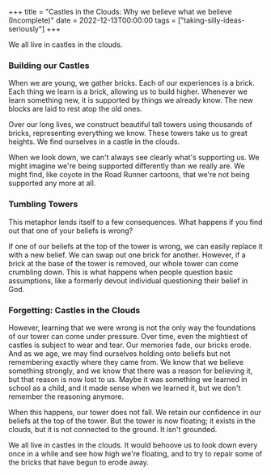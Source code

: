 +++
title = "Castles in the Clouds: Why we believe what we believe (Incomplete)"
date = 2022-12-13T00:00:00
tags = ["taking-silly-ideas-seriously"]
+++

We all live in castles in the clouds.

### Building our Castles

When we are young, we gather bricks. Each of our experiences is a brick. Each thing we learn is a brick, allowing us to build higher.
Whenever we learn something new, it is supported by things we already know.
The new blocks are laid to rest atop the old ones.

Over our long lives, we construct beautiful tall towers using thousands of bricks, representing everything we know. These towers take us to great heights.
We find ourselves in a castle in the clouds.

When we look down, we can't always see clearly what's supporting us. We might imagine we're being supported differently than we really are. We might find, like coyote in the Road Runner cartoons, that we're not being supported any more at all.

### Tumbling Towers

This metaphor lends itself to a few consequences. What happens if you find out that one of your beliefs is wrong?

If one of our beliefs at the top of the tower is wrong, we can easily replace it with a new belief.
We can swap out one brick for another.
However, if a brick at the base of the tower is removed, our whole tower can come crumbling down.
This is what happens when people question basic assumptions, like a formerly devout individual questioning their belief in God.

### Forgetting: Castles in the Clouds

However, learning that we were wrong is not the only way the foundations of our tower can come under pressure.
Over time, even the mightiest of castles is subject to wear and tear.
Our memories fade, our bricks erode. And as we age, we may find ourselves holding onto beliefs but not remembering exactly where they came from.
We know that we believe something strongly, and we know that there was a reason for believing it, but that reason is now lost to us.
Maybe it was something we learned in school as a child, and it made sense when we learned it, but we don't remember the reasoning anymore.

When this happens, our tower does not fall.
We retain our confidence in our beliefs at the top of the tower.
But the tower is now floating; it exists in the clouds, but it is not connected to the ground.
It isn't grounded.

We all live in castles in the clouds.
It would behoove us to look down every once in a while and see how high we're floating, and to try to repair some of the bricks that have begun to erode away.
